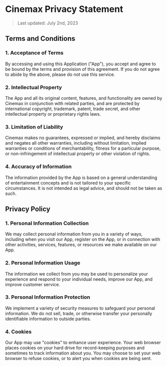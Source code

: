 # Cinemax Privacy Statement

> Last updated: July 2nd, 2023

## Terms and Conditions

### 1. Acceptance of Terms

By accessing and using this Application ("App"), you accept and agree to be
bound by the terms and provision of this agreement. If you do not agree to abide
by the above, please do not use this service.

### 2. Intellectual Property

The App and all its original content, features, and functionality are owned by
Cinemax in conjunction with related parties, and are protected by international
copyright, trademark, patent, trade secret, and other intellectual property or
proprietary rights laws.

### 3. Limitation of Liability

Cinemax makes no guarantees, expressed or implied, and hereby disclaims and
negates all other warranties, including without limitation, implied warranties
or conditions of merchantability, fitness for a particular purpose, or
non-infringement of intellectual property or other violation of rights.

### 4. Accuracy of Information

The information provided by the App is based on a general understanding of
entertainment concepts and is not tailored to your specific circumstances. It is
not intended as legal advice, and should not be taken as such.

## Privacy Policy

### 1. Personal Information Collection

We may collect personal information from you in a variety of ways, including
when you visit our App, register on the App, or in connection with other
activities, services, features, or resources we make available on our App.

### 2. Personal Information Usage

The information we collect from you may be used to personalize your experience
and respond to your individual needs, improve our App, and improve customer
service.

### 3. Personal Information Protection

We implement a variety of security measures to safeguard your personal
information. We do not sell, trade, or otherwise transfer your personally
identifiable information to outside parties.

### 4. Cookies

Our App may use "cookies" to enhance user experience. Your web browser places
cookies on your hard drive for record-keeping purposes and sometimes to track
information about you. You may choose to set your web browser to refuse cookies,
or to alert you when cookies are being sent.
